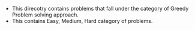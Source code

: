 - This direcotry contains problems that fall under the category of Greedy Problem solving approach.
- This contains Easy, Medium, Hard category of problems.
